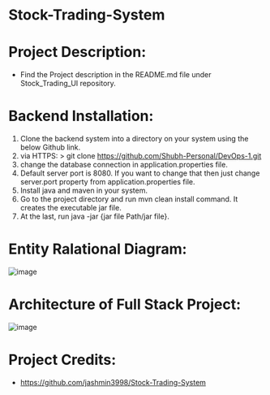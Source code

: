 # Stock-Trading-System

# Project Description:
- Find the Project description in the README.md file under Stock_Trading_UI repository.

# Backend Installation:

1.	Clone the backend system into a directory on your system using the below Github link.
3.	via HTTPS: > git clone https://github.com/Shubh-Personal/DevOps-1.git 
4.	change the database connection in application.properties file.
5.	Default server port is 8080. If you want to change that then just change server.port property from application.properties file.
6.	Install java and maven in your system.
7.	Go to the project directory and run mvn clean install command. It creates the executable jar file.
8.	At the last, run java -jar {jar file Path/jar file}.

# Entity Ralational Diagram:

![image](https://user-images.githubusercontent.com/90228721/161124328-f3d69275-b426-47f3-9f88-66d554158eb8.png)

# Architecture of Full Stack Project:

![image](https://user-images.githubusercontent.com/90228721/161124275-a4f81e1b-710b-4a55-827a-08d9adc7f4b8.png)

# Project Credits:
- https://github.com/jashmin3998/Stock-Trading-System
